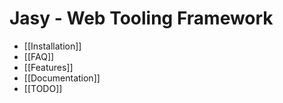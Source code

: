 Jasy - Web Tooling Framework
============================

* [[Installation]]
* [[FAQ]]
* [[Features]]
* [[Documentation]]
* [[TODO]]
